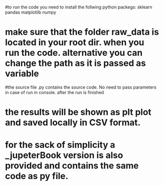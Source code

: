 #to run the code you need to install the follwing python packegs: 
sklearn
 pandas
 matplotlib
 numpy
 
 # make sure that the folder raw_data is located in your root dir. when you run the code. alternative you can change the path as it is passed as variable
 
 #the source file .py contains the source code. No need to pass parameters in case of run in console. after the run is finished  
 # the results will be shown as plt plot and saved locally in CSV format. 
 # for the sack of simplicity a _jupeterBook version is also provided and contains the same code as py file. 
